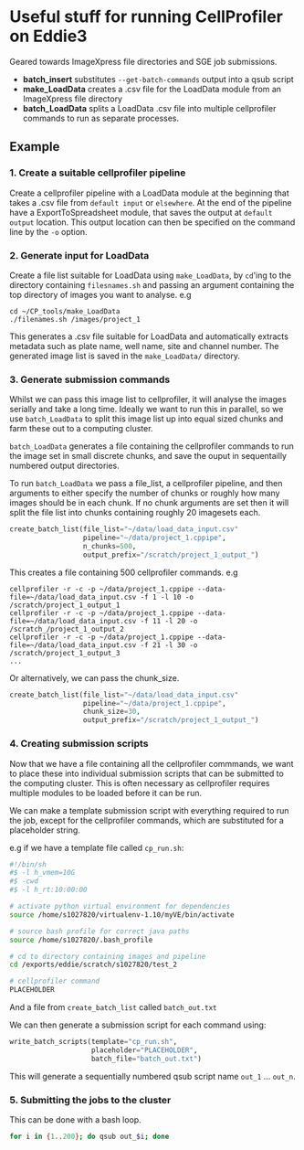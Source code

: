 # Useful stuff for running CellProfiler on Eddie3

Geared towards ImageXpress file directories and SGE job submissions.

- **batch_insert** substitutes `--get-batch-commands` output into a qsub script
- **make_LoadData** creates a .csv file for the LoadData module from an ImageXpress file directory
- **batch_LoadData** splits a LoadData .csv file into multiple cellprofiler commands to run as separate processes.

## Example


### 1. Create a suitable cellprofiler pipeline

Create a cellprofiler pipeline with a LoadData module at the beginning that takes a .csv file from `default input` or `elsewhere`. At the end of the pipeline have a ExportToSpreadsheet module, that saves the output at `default output` location. This output location can then be specified on the command line by the `-o` option.

### 2. Generate input for LoadData

Create a file list suitable for LoadData using `make_LoadData`, by `cd`'ing to the directory containing `filesnames.sh` and passing an argument containing the top directory of images you want to analyse. e.g

```
cd ~/CP_tools/make_LoadData
./filenames.sh /images/project_1
```

This generates a .csv file suitable for LoadData and automatically extracts metadata such as plate name, well name, site and channel number. The generated image list is saved in the `make_LoadData/` directory.

### 3. Generate submission commands

Whilst we can pass this image list to cellprofiler, it will analyse the images serially and take a long time. Ideally we want to run this in parallel, so we use `batch_LoadData` to split this image list up into equal sized chunks and farm these out to a computing cluster.

`batch_LoadData` generates a file containing the cellprofiler commands to run the image set in small discrete chunks, and save the ouput in sequentailly numbered output directories.

To run `batch_LoadData` we pass a file_list, a cellprofiler pipeline, and then arguments to either specify the number of chunks or roughly how many images should be in each chunk. If no chunk arguments are set then it will split the file list into chunks containing roughly 20 imagesets each.

```python
create_batch_list(file_list="~/data/load_data_input.csv"
                  pipeline="~/data/project_1.cppipe",
                  n_chunks=500,
                  output_prefix="/scratch/project_1_output_")
```

This creates a file containing 500 cellprofiler commands. e.g

```
cellprofiler -r -c -p ~/data/project_1.cppipe --data-file=~/data/load_data_input.csv -f 1 -l 10 -o /scratch/project_1_output_1
cellprofiler -r -c -p ~/data/project_1.cppipe --data-file=~/data/load_data_input.csv -f 11 -l 20 -o /scratch_/project_1_output_2
cellprofiler -r -c -p ~/data/project_1.cppipe --data-file=~/data/load_data_input.csv -f 21 -l 30 -o /scratch/project_1_output_3
...
```

Or alternatively, we can pass the chunk_size.

```python
create_batch_list(file_list="~/data/load_data_input.csv"
                  pipeline="~/data/project_1.cppipe",
                  chunk_size=30,
                  output_prefix="/scratch/project_1_output_")
```

### 4. Creating submission scripts

Now that we have a file containing all the cellprofiler commmands, we want to place these into individual submission scripts that can be submitted to the computing cluster. This is often necessary as cellprofiler requires multiple modules to be loaded before it can be run.

We can make a template submission script with everything required to run the job, except for the cellprofiler commands, which are substituted for a placeholder string.

e.g if we have a template file called `cp_run.sh`:

```sh
#!/bin/sh
#$ -l h_vmem=10G
#$ -cwd
#$ -l h_rt:10:00:00

# activate python virtual environment for dependencies
source /home/s1027820/virtualenv-1.10/myVE/bin/activate

# source bash profile for correct java paths
source /home/s1027820/.bash_profile

# cd to directory containing images and pipeline
cd /exports/eddie/scratch/s1027820/test_2

# cellprofiler command
PLACEHOLDER
```

And a file from `create_batch_list` called `batch_out.txt`

We can then generate a submission script for each command using:

```python
write_batch_scripts(template="cp_run.sh",
                    placeholder="PLACEHOLDER",
                    batch_file="batch_out.txt")
```

This will generate a sequentially numbered qsub script name `out_1` ... `out_n`.

### 5. Submitting the jobs to the cluster

This can be done with a bash loop.

```sh
for i in {1..200}; do qsub out_$i; done
```